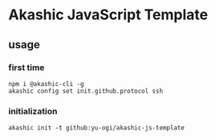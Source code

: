 # Akashic JavaScript Template

## usage

### first time

```ssh
npm i @akashic-cli -g
akashic config set init.github.protocol ssh
```

### initialization

```ssh
akashic init -t github:yu-ogi/akashic-js-template
```
